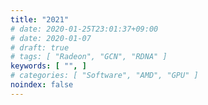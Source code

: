```yaml
---
title: "2021"
# date: 2020-01-25T23:01:37+09:00
# date: 2020-01-07
# draft: true
# tags: [ "Radeon", "GCN", "RDNA" ]
keywords: [ "", ]
# categories: [ "Software", "AMD", "GPU" ]
noindex: false
---
```

